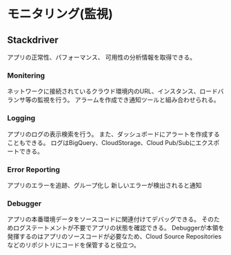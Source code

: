 # モニタリング(監視)

## Stackdriver
アプリの正常性、パフォーマンス、 可用性の分析情報を取得できる。

### Monitering
ネットワークに接続されているクラウド環境内のURL、インスタンス、ロードバランサ等の監視を行う。
アラームを作成でき通知ツールと組み合わせられる。

### Logging
アプリのログの表示検索を行う。
また、ダッシュボードにアラートを作成することもできる。
ログはBigQuery、CloudStorage、Cloud Pub/Subにエクスポートできる。

### Error Reporting
アプリのエラーを追跡、グループ化し 新しいエラーが検出されると通知

### Debugger
アプリの本番環境データをソースコードに関連付けてデバッグできる。 そのためログステートメントが不要でアプリの状態を確認できる。 
Debuggerが本領を発揮するのはアプリのソースコードが必要なため、Cloud Source Repositoriesなどのリポジトリにコードを保管すると役立つ。